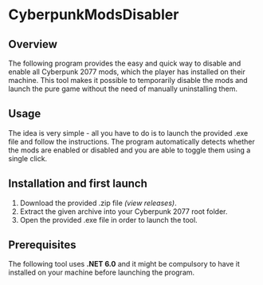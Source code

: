 # CyberpunkModsDisabler

## Overview

The following program provides the easy and quick way to disable and enable all Cyberpunk 2077 mods, which the player has installed on their machine. This tool makes it possible to temporarily disable the mods and launch the pure game without the need of manually uninstalling them.

## Usage

The idea is very simple - all you have to do is to launch the provided .exe file and follow the instructions. The program automatically detects whether the mods are enabled or disabled and you are able to toggle them using a single click.

## Installation and first launch

1. Download the provided .zip file *(view releases)*.
2. Extract the given archive into your Cyberpunk 2077 root folder.
3. Open the provided .exe file in order to launch the tool.

## Prerequisites

The following tool uses **.NET 6.0** and it might be compulsory to have it installed on your machine before launching the program.
